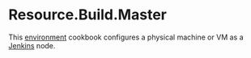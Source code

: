 # Resource.Build.Master

This [environment](http://blog.vialstudios.com/the-environment-cookbook-pattern/#theenvironmentcookbook) cookbook configures
a physical machine or VM as a [Jenkins](https://jenkins.io/) node.

